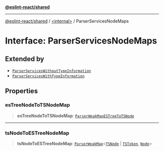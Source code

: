 [**@eslint-react/shared**](../../README.md)

***

[@eslint-react/shared](../../README.md) / [\<internal\>](../README.md) / ParserServicesNodeMaps

# Interface: ParserServicesNodeMaps

## Extended by

- [`ParserServicesWithoutTypeInformation`](ParserServicesWithoutTypeInformation.md)
- [`ParserServicesWithTypeInformation`](ParserServicesWithTypeInformation.md)

## Properties

### esTreeNodeToTSNodeMap

> **esTreeNodeToTSNodeMap**: [`ParserWeakMapESTreeToTSNode`](ParserWeakMapESTreeToTSNode.md)

***

### tsNodeToESTreeNodeMap

> **tsNodeToESTreeNodeMap**: [`ParserWeakMap`](ParserWeakMap.md)\<[`TSNode`](../type-aliases/TSNode.md) \| [`TSToken`](../type-aliases/TSToken.md), [`Node`](../type-aliases/Node.md)\>
